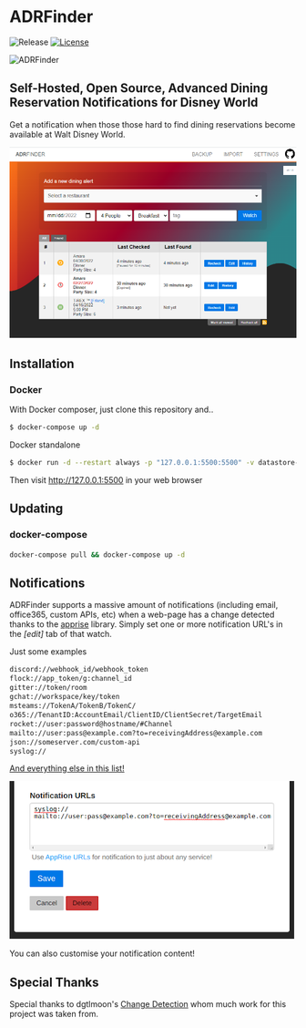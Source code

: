 #  ADRFinder
![Release](https://img.shields.io/github/v/tag/chuckmac/adrfinder?style=for-the-badge) [![License](https://img.shields.io/github/license/ChuckMac/ADRFinder?style=for-the-badge)](https://github.com/ChuckMac/ADRFinder/blob/master/LICENSE)

![ADRFinder](https://github.com/chuckmac/adrfinder/actions/workflows/test-only.yml/badge.svg?branch=master)

## Self-Hosted, Open Source, Advanced Dining Reservation Notifications for Disney World

Get a notification when those those hard to find dining reservations become available at Walt Disney World.

<img src="https://raw.githubusercontent.com/chuckmac/adrfinder/master/screenshot.png" style="max-width:100%;" alt="Self-hosted reservation finder"  title="Self-hosted reservation finder"  />


## Installation

### Docker

With Docker composer, just clone this repository and..
```bash
$ docker-compose up -d
```
Docker standalone
```bash
$ docker run -d --restart always -p "127.0.0.1:5500:5500" -v datastore-volume:/datastore --name adrfinder chuckmacdev/adrfinder
```

Then visit <a href="http://127.0.0.1:5500">http://127.0.0.1:5500</a> in your web browser

## Updating

### docker-compose

```bash
docker-compose pull && docker-compose up -d
```

## Notifications

ADRFinder supports a massive amount of notifications (including email, office365, custom APIs, etc) when a web-page has a change detected thanks to the <a href="https://github.com/caronc/apprise">apprise</a> library.
Simply set one or more notification URL's in the _[edit]_ tab of that watch.

Just some examples

    discord://webhook_id/webhook_token
    flock://app_token/g:channel_id
    gitter://token/room
    gchat://workspace/key/token
    msteams://TokenA/TokenB/TokenC/
    o365://TenantID:AccountEmail/ClientID/ClientSecret/TargetEmail
    rocket://user:password@hostname/#Channel
    mailto://user:pass@example.com?to=receivingAddress@example.com
    json://someserver.com/custom-api
    syslog://
 
<a href="https://github.com/caronc/apprise#popular-notification-services">And everything else in this list!</a>

<img src="https://raw.githubusercontent.com/chuckmac/adrfinder/master/screenshot-notifications.png" style="max-width:100%;" alt="Self-hosted reservation notifications"  title="Self-hosted reservation monitoring notifications"  />


You can also customise your notification content!

## Special Thanks

Special thanks to dgtlmoon's <a href="https://github.com/dgtlmoon/changedetection.io">Change Detection</a> whom much work for this project was taken from.

